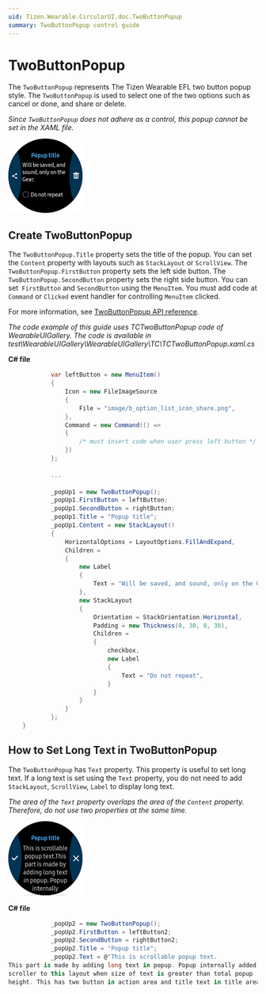 ```yaml
---
uid: Tizen.Wearable.CircularUI.doc.TwoButtonPopup
summary: TwoButtonPopup control guide
---
```


# TwoButtonPopup
The `TwoButtonPopup` represents The Tizen Wearable EFL two button popup style. The `TwoButtonPopup` is used to select one of the two options such as cancel or done, and share or delete.

*Since `TwoButtonPopup` does not adhere as a control, this popup cannot be set in the XAML file.*

![TwoButton_popup1](data/twobutton_popup1.png)

## Create TwoButtonPopup
The `TwoButtonPopup.Title` property sets the title of the popup. You can set the `Content` property with layouts such as `StackLayout` or `ScrollView`.
The `TwoButtonPopup.FirstButton` property sets the left side button. The `TwoButtonPopup.SecondButton` property sets the right side button. You can set` FirstButton` and `SecondButton` using the `MenuItem`. You must add code at `Command` or `Clicked` event handler for controlling `MenuItem` clicked.

For more information, see [TwoButtonPopup  API reference](https://samsung.github.io/Tizen.CircularUI/api/Tizen.Wearable.CircularUI.Forms.TwoButtonPopup.html).

_The code example of this guide uses TCTwoButtonPopup code of WearableUIGallery. The code is available in test\WearableUIGallery\WearableUIGallery\TC\TCTwoButtonPopup.xaml.cs_

**C# file**
```cs
            var leftButton = new MenuItem()
            {
                Icon = new FileImageSource
                {
                    File = "image/b_option_list_icon_share.png",
                },
                Command = new Command(() =>
                {
                    /* must insert code when user press left button */
                })
            };

            ...

            _popUp1 = new TwoButtonPopup();
            _popUp1.FirstButton = leftButton;
            _popUp1.SecondButton = rightButton;
            _popUp1.Title = "Popup title";
            _popUp1.Content = new StackLayout()
            {
                HorizontalOptions = LayoutOptions.FillAndExpand,
                Children =
                {
                    new Label
                    {
                        Text = "Will be saved, and sound, only on the Gear.",
                    },
                    new StackLayout
                    {
                        Orientation = StackOrientation.Horizontal,
                        Padding = new Thickness(0, 30, 0, 30),
                        Children =
                        {
                            checkbox,
                            new Label
                            {
                                Text = "Do not repeat",
                            }
                        }
                    }
                }
            };
    }
```

## How to Set Long Text in TwoButtonPopup
The `TwoButtonPopup` has `Text` property. This property is useful to set long text.
If a long text is set using the `Text` property, you do not need to add `StackLayout`, `ScrollView`, `Label` to display long text.

*The area of the `Text` property overlaps the area of the `Content` property. Therefore, do not use two properties at the same time.*

![TwoButton_popup2](data/twobutton_popup2.png)

**C# file**
```cs
            _popUp2 = new TwoButtonPopup();
            _popUp2.FirstButton = leftButton2;
            _popUp2.SecondButton = rightButton2;
            _popUp2.Title = "Popup title";
            _popUp2.Text = @"This is scrollable popup text.
This part is made by adding long text in popup. Popup internally added
scroller to this layout when size of text is greater than total popup
height. This has two button in action area and title text in title area";
```